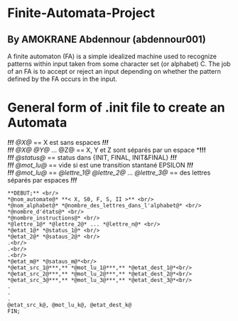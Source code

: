 # Finite-Automata-Project

## By AMOKRANE Abdennour (abdennour001)

A finite automaton (FA) is a simple idealized machine used to recognize patterns within input taken from some character set (or alphabet) C. The job of an FA is to accept or reject an input depending on whether the pattern defined by the FA occurs in the input.

# General form of .init file to create an Automata

***!!!*** *@X@* == X est sans espaces ***!!!*** <br/>
***!!!*** *@X@* *@Y@* ... @Z@ == X, Y et Z sont séparés par un espace ***!!!** <br/>
***!!!*** *@status@* == status dans {INIT, FINAL, INIT&FINAL} ***!!!*** <br/>
***!!!*** *@mot_lu@* == vide si est une transition stantané EPSILON ***!!!*** <br/>
***!!!*** *@mot_lu@* == *@lettre_1@* *@lettre_2@* ... *@lettre_3@* == des lettres séparés par espaces ***!!!*** <br/>
```
**DEBUT;** <br/>
*@nom_automate@* **< X, S0, F, S, II >** <br/>
*@nom_alphabet@* *@nombre_des_lettres_dans_l'alphabet@* <br/>
*@nombre_d'états@* <br/>
*@nombre_instructions@* <br/>
*@lettre_1@* *@lettre_2@* ... *@lettre_n@* <br/>
*@etat_1@* *@status_1@* <br/>
*@etat_2@* *@sataus_2@* <br/>
.<br/>
.<br/>
.<br/>
*@etat_m@* *@sataus_m@*<br/>
*@etat_src_1@***,** *@mot_lu_1@***,** *@etat_dest_1@*<br/>
*@etat_src_2@***,** *@mot_lu_2@***,** *@etat_dest_2@*<br/>
*@etat_src_3@***,** *@mot_lu_3@***,** *@etat_dest_3@*<br/>
.
.
.
@etat_src_k@, @mot_lu_k@, @etat_dest_k@  
FIN;
```